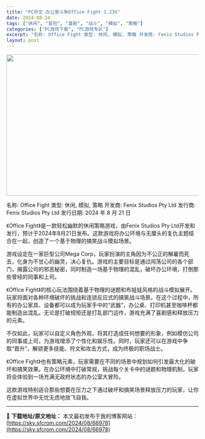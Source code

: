 ```yaml
---
title: "PC中文 办公室斗争Office Fight 1.23G"
date: 2024-08-24
tags: ["休闲", "冒险", "喜剧", "战斗", "模拟", "策略"]
categories: ["PC游戏下载", "PC游戏专区"]
excerpt: "名称: Office Fight 类型: 休闲, 模拟, 策略 开发商: Fenix Studios Pty Ltd 发行商: Fenix Studios Pty Ltd 发行日期: 2024 年 8 月 21 日 《Office Fight》是一款轻松幽默的休闲策略游戏，由Fenix Studio&hellip;"
layout: post
---
```


<img class="aligncenter size-full wp-image-66979" src="https://sky.sfcrom.com/wp-content/uploads/2024/08/2024082400200286.webp" alt="" width="660" height="370" />

名称: Office Fight
类型: 休闲, 模拟, 策略
开发商: Fenix Studios Pty Ltd
发行商: Fenix Studios Pty Ltd
发行日期: 2024 年 8 月 21 日

《Office Fight》是一款轻松幽默的休闲策略游戏，由Fenix Studios Pty Ltd开发和发行，预计于2024年8月21日发布。这款游戏将办公环境与无厘头的复仇主题结合在一起，创造了一个基于物理的搞笑战斗模拟场景。

游戏设定在一家巨型公司Mega Corp，玩家扮演的主角因为不公正的解雇而死去，化身为不甘心的幽灵，决心复仇。游戏的主要目标是通过闯荡公司的各个部门，揭露公司的邪恶秘密，同时制造一场基于物理的混乱，破坏办公环境，打倒那些曾经的同事和上司。

《Office Fight》的核心玩法围绕着基于物理的谜题和布娃娃风格的战斗模拟展开。玩家将面对各种环境破坏的挑战和连锁反应式的搞笑战斗场景。在这个过程中，所有的办公家具、设备都可以成为玩家手中的“武器”，办公桌、打印机甚至咖啡杯都能制造出混乱。无论是打破规矩还是打乱部门运作，游戏充满了喜剧感和释放压力的元素。

不仅如此，玩家可以自定义角色外观，将其打造成任何想要的形象，例如模仿公司的同事或上司，为游戏增添了个性化和娱乐性。同时，玩家还可以在游戏中争取“晋升”，解锁更多技能、符文和攻击方式，成为终极的职场战士。

《Office Fight》也有策略元素，玩家需要在不同的场景中规划如何引发最大化的破坏和搞笑效果。在办公环境中打破常规，挑战每个关卡中的谜题和物理机制，玩家将会体验到一场充满无政府状态的办公室大冒险。

这款游戏特别适合那些想要在压力之下通过破坏和搞笑场景释放压力的玩家，让你在虚拟世界中无忧无虑地放飞自我。

---
📖 **下载地址/原文地址：** 本文最初发布于我的博客网站：[https://sky.sfcrom.com/2024/08/66978](https://sky.sfcrom.com/2024/08/66978)
